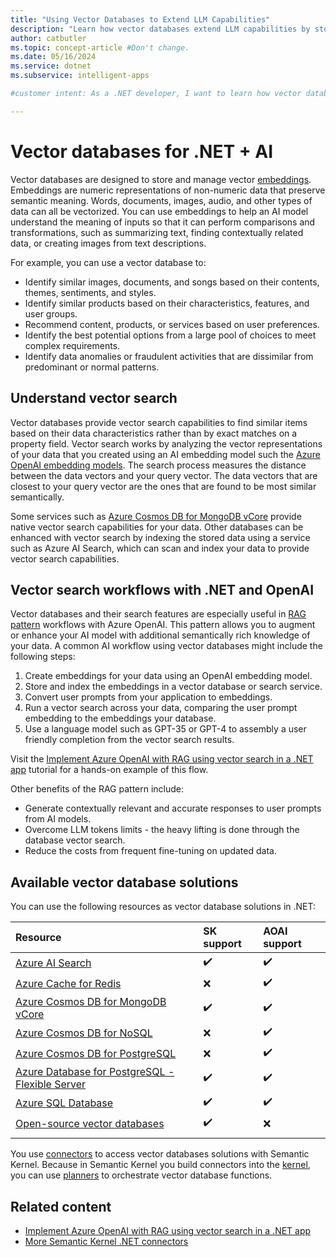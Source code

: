 ```yaml
---
title: "Using Vector Databases to Extend LLM Capabilities"
description: "Learn how vector databases extend LLM capabilities by storing and processing embeddings in .NET."
author: catbutler
ms.topic: concept-article #Don't change.
ms.date: 05/16/2024
ms.service: dotnet
ms.subservice: intelligent-apps

#customer intent: As a .NET developer, I want to learn how vector databases store and process embeddings in .NET so I can make more data available to LLMs in my apps.

---
```


# Vector databases for .NET + AI

Vector databases are designed to store and manage vector [embeddings](embeddings.md). Embeddings are numeric representations of non-numeric data that preserve semantic meaning. Words, documents, images, audio, and other types of data can all be vectorized. You can use embeddings to help an AI model understand the meaning of inputs so that it can perform comparisons and transformations, such as summarizing text, finding contextually related data, or creating images from text descriptions.

For example, you can use a vector database to:

- Identify similar images, documents, and songs based on their contents, themes, sentiments, and styles.
- Identify similar products based on their characteristics, features, and user groups.
- Recommend content, products, or services based on user preferences.
- Identify the best potential options from a large pool of choices to meet complex requirements.
- Identify data anomalies or fraudulent activities that are dissimilar from predominant or normal patterns.

## Understand vector search

Vector databases provide vector search capabilities to find similar items based on their data characteristics rather than by exact matches on a property field. Vector search works by analyzing the vector representations of your data that you created using an AI embedding model such the [Azure OpenAI embedding models](/azure/ai-services/openai/concepts/models#embeddings-models). The search process measures the distance between the data vectors and your query vector. The data vectors that are closest to your query vector are the ones that are found to be most similar semantically.

Some services such as [Azure Cosmos DB for MongoDB vCore](/azure/cosmos-db/mongodb/vcore/vector-search) provide native vector search capabilities for your data. Other databases can be enhanced with vector search by indexing the stored data using a service such as Azure AI Search, which can scan and index your data to provide vector search capabilities.

## Vector search workflows with .NET and OpenAI

Vector databases and their search features are especially useful in [RAG pattern](rag.md) workflows with Azure OpenAI. This pattern allows you to augment or enhance your AI model with additional semantically rich knowledge of your data. A common AI workflow using vector databases might include the following steps:

1. Create embeddings for your data using an OpenAI embedding model.
1. Store and index the embeddings in a vector database or search service.
1. Convert user prompts from your application to embeddings.
1. Run a vector search across your data, comparing the user prompt embedding to the embeddings your database.
1. Use a language model such as GPT-35 or GPT-4 to assembly a user friendly completion from the vector search results.

Visit the [Implement Azure OpenAI with RAG using vector search in a .NET app](../tutorials/tutorial-ai-vector-search.md) tutorial for a hands-on example of this flow.

Other benefits of the RAG pattern include:

- Generate contextually relevant and accurate responses to user prompts from AI models.
- Overcome LLM tokens limits - the heavy lifting is done through the database vector search.
- Reduce the costs from frequent fine-tuning on updated data.

## Available vector database solutions

You can use the following resources as vector database solutions in .NET:

| Resource | SK support | AOAI support |
|:-|:-|:-|
| [Azure AI Search](/azure/search/vector-search-overview) | ✔️ | ✔️ |
| [Azure Cache for Redis](/azure/azure-cache-for-redis/cache-tutorial-vector-similarity) | ❌ | ✔️ |
| [Azure Cosmos DB for MongoDB vCore](/azure/cosmos-db/mongodb/vcore/vector-search) | ✔️ | ✔️ |
| [Azure Cosmos DB for NoSQL](/azure/cosmos-db/vector-search) | ❌ | ✔️ |
| [Azure Cosmos DB for PostgreSQL](/azure/cosmos-db/postgresql/howto-use-pgvector) | ❌ | ✔️ |
| [Azure Database for PostgreSQL - Flexible Server](/azure/postgresql/flexible-server/how-to-use-pgvector) | ✔️ | ✔️ |
| [Azure SQL Database](/azure/azure-sql/database/ai-artificial-intelligence-intelligent-applications?&preserve-view=true#vector-search) | ✔️ | ✔️ |
| [Open-source vector databases](/azure/cosmos-db/mongodb/vcore/vector-search-ai) | ✔️ | ❌ |
| | | |

You use [connectors](/semantic-kernel/memories/vector-db#available-connectors-to-vector-databases) to access vector databases solutions with Semantic Kernel. Because in Semantic Kernel you build connectors into the [kernel](/semantic-kernel/agents/kernel/?tabs=Csharp), you can use [planners](/semantic-kernel/agents/planners/?tabs=Csharp) to orchestrate vector database functions.

## Related content

- [Implement Azure OpenAI with RAG using vector search in a .NET app](../tutorials/tutorial-ai-vector-search.md)
- [More Semantic Kernel .NET connectors](https://github.com/microsoft/semantic-kernel/tree/main/dotnet/src/Connectors)
